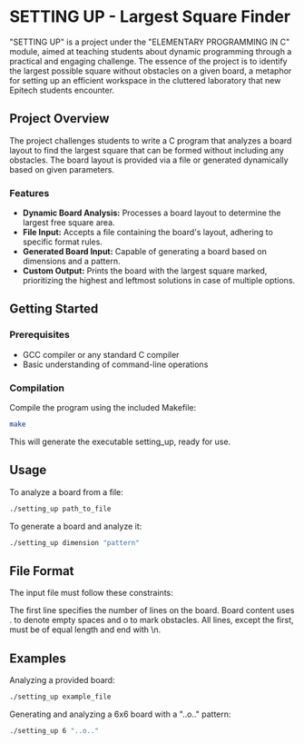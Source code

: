 # SETTING UP - Largest Square Finder

"SETTING UP" is a project under the "ELEMENTARY PROGRAMMING IN C" module, aimed at teaching students about dynamic programming through a practical and engaging challenge. The essence of the project is to identify the largest possible square without obstacles on a given board, a metaphor for setting up an efficient workspace in the cluttered laboratory that new Epitech students encounter.

## Project Overview

The project challenges students to write a C program that analyzes a board layout to find the largest square that can be formed without including any obstacles. The board layout is provided via a file or generated dynamically based on given parameters.

### Features

- **Dynamic Board Analysis:** Processes a board layout to determine the largest free square area.
- **File Input:** Accepts a file containing the board's layout, adhering to specific format rules.
- **Generated Board Input:** Capable of generating a board based on dimensions and a pattern.
- **Custom Output:** Prints the board with the largest square marked, prioritizing the highest and leftmost solutions in case of multiple options.

## Getting Started

### Prerequisites

- GCC compiler or any standard C compiler
- Basic understanding of command-line operations

### Compilation

Compile the program using the included Makefile:

```bash
make
```

This will generate the executable setting_up, ready for use.

## Usage
To analyze a board from a file:

```bash
./setting_up path_to_file
```
To generate a board and analyze it:

```bash
./setting_up dimension "pattern"
```
## File Format
The input file must follow these constraints:

The first line specifies the number of lines on the board.
Board content uses . to denote empty spaces and o to mark obstacles.
All lines, except the first, must be of equal length and end with \n.
## Examples
Analyzing a provided board:

```bash
./setting_up example_file
```
Generating and analyzing a 6x6 board with a "..o.." pattern:

```bash
./setting_up 6 "..o.."
```
